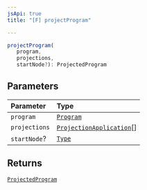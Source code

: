 ```yaml
---
jsApi: true
title: "[F] projectProgram"

---
```

```ts
projectProgram(
   program, 
   projections, 
   startNode?): ProjectedProgram
```

## Parameters

| Parameter | Type |
| :------ | :------ |
| `program` | [`Program`](../interfaces/Program.md) |
| `projections` | [`ProjectionApplication`](../interfaces/ProjectionApplication.md)[] |
| `startNode`? | [`Type`](../type-aliases/Type.md) |

## Returns

[`ProjectedProgram`](../interfaces/ProjectedProgram.md)
